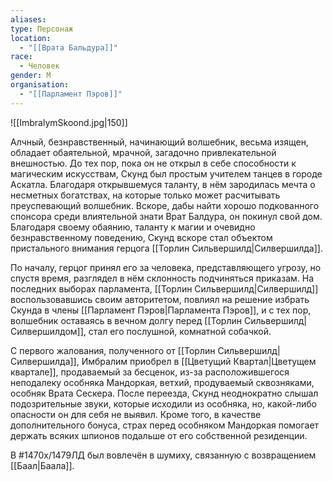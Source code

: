 ```yaml
---
aliases: 
type: Персонаж
location:
  - "[[Врата Бальдура]]"
race:
  - Человек
gender: М
organisation:
  - "[[Парламент Пэров]]"
---
```


![[ImbralymSkoond.jpg|150]]

Алчный, безнравственный, начинающий волшебник, весьма изящен, обладает обаятельной, мрачной, загадочно привлекательной внешностью. До тех пор, пока он не открыл в себе способности к магическим искусствам, Скунд был простым учителем танцев в городе Аскатла. Благодаря открывшемуся таланту, в нём зародилась мечта о несметных богатствах, на которые только может расчитывать преуспевающий волшебник. Вскоре, дабы найти хорошо подкованного спонсора среди влиятельной знати Врат Балдура, он покинул свой дом. Благодаря своему обаянию, таланту к магии и очевидно безнравственному поведению, Скунд вскоре стал объектом пристального внимания герцога [[Торлин Сильвершилд|Силвершилда]]. 

По началу, герцог принял его за человека, представляющего угрозу, но спустя время, разглядел в нём склонность подчиняться приказам. На последних выборах парламента, [[Торлин Сильвершилд|Силвершилд]] воспользовавшись своим авторитетом, повлиял на решение избрать Скунда в члены [[Парламент Пэров|Парламента Пэров]], и с тех пор, волшебник оставаясь в вечном долгу перед [[Торлин Сильвершилд|Силвершилдом]], стал его послушной, комнатной собачкой.
 
С первого жалования, полученного от [[Торлин Сильвершилд|Силвершилда]], Имбралим приобрел в [[Цветущий Квартал|Цветущем квартале]], продаваемый за бесценок, из-за расположившегося неподалеку особняка Мандоркая, ветхий, продуваемый сквозняками, особняк Врата Сескера. После переезда, Скунд неоднократно слышал подозрительные звуки, которые исходили из особняка, но, какой-либо опасности он для себя не выявил. Кроме того, в качестве дополнительного бонуса, страх перед особняком Мандоркая помогает держать всяких шпионов подальше от его собственной резиденции.

В #1470х/1479ЛД был вовлечён в шумиху, связанную с возвращением [[Баал|Баала]].